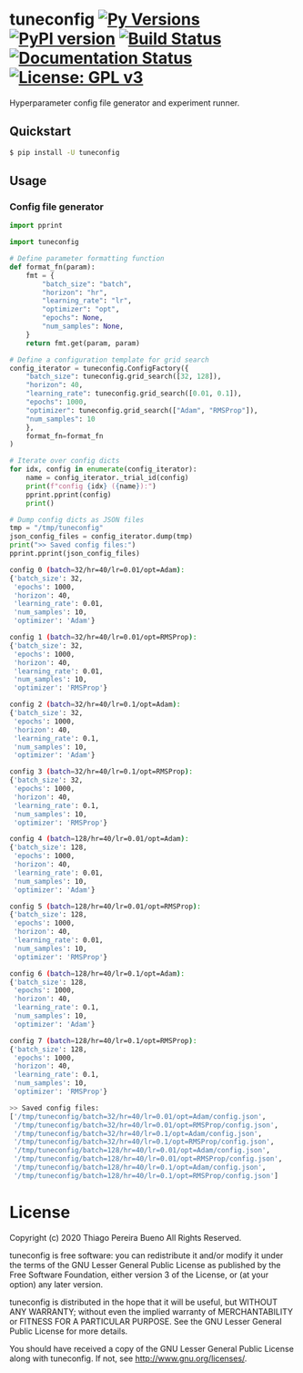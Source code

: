 # tuneconfig [![Py Versions][py-versions.svg]][pypi-project] [![PyPI version][pypi-version.svg]][pypi-version] [![Build Status][travis.svg]][travis-project] [![Documentation Status][rtd-badge.svg]][rtd-badge] [![License: GPL v3][license.svg]][license]

Hyperparameter config file generator and experiment runner.


## Quickstart

```bash
$ pip install -U tuneconfig
```


## Usage


### Config file generator

```python
import pprint

import tuneconfig

# Define parameter formatting function
def format_fn(param):
    fmt = {
        "batch_size": "batch",
        "horizon": "hr",
        "learning_rate": "lr",
        "optimizer": "opt",
        "epochs": None,
        "num_samples": None,
    }
    return fmt.get(param, param)

# Define a configuration template for grid search
config_iterator = tuneconfig.ConfigFactory({
    "batch_size": tuneconfig.grid_search([32, 128]),
    "horizon": 40,
    "learning_rate": tuneconfig.grid_search([0.01, 0.1]),
    "epochs": 1000,
    "optimizer": tuneconfig.grid_search(["Adam", "RMSProp"]),
    "num_samples": 10
    },
    format_fn=format_fn
)

# Iterate over config dicts
for idx, config in enumerate(config_iterator):
    name = config_iterator._trial_id(config)
    print(f"config {idx} ({name}):")
    pprint.pprint(config)
    print()

# Dump config dicts as JSON files
tmp = "/tmp/tuneconfig"
json_config_files = config_iterator.dump(tmp)
print(">> Saved config files:")
pprint.pprint(json_config_files)
```

```bash
config 0 (batch=32/hr=40/lr=0.01/opt=Adam):
{'batch_size': 32,
 'epochs': 1000,
 'horizon': 40,
 'learning_rate': 0.01,
 'num_samples': 10,
 'optimizer': 'Adam'}

config 1 (batch=32/hr=40/lr=0.01/opt=RMSProp):
{'batch_size': 32,
 'epochs': 1000,
 'horizon': 40,
 'learning_rate': 0.01,
 'num_samples': 10,
 'optimizer': 'RMSProp'}

config 2 (batch=32/hr=40/lr=0.1/opt=Adam):
{'batch_size': 32,
 'epochs': 1000,
 'horizon': 40,
 'learning_rate': 0.1,
 'num_samples': 10,
 'optimizer': 'Adam'}

config 3 (batch=32/hr=40/lr=0.1/opt=RMSProp):
{'batch_size': 32,
 'epochs': 1000,
 'horizon': 40,
 'learning_rate': 0.1,
 'num_samples': 10,
 'optimizer': 'RMSProp'}

config 4 (batch=128/hr=40/lr=0.01/opt=Adam):
{'batch_size': 128,
 'epochs': 1000,
 'horizon': 40,
 'learning_rate': 0.01,
 'num_samples': 10,
 'optimizer': 'Adam'}

config 5 (batch=128/hr=40/lr=0.01/opt=RMSProp):
{'batch_size': 128,
 'epochs': 1000,
 'horizon': 40,
 'learning_rate': 0.01,
 'num_samples': 10,
 'optimizer': 'RMSProp'}

config 6 (batch=128/hr=40/lr=0.1/opt=Adam):
{'batch_size': 128,
 'epochs': 1000,
 'horizon': 40,
 'learning_rate': 0.1,
 'num_samples': 10,
 'optimizer': 'Adam'}

config 7 (batch=128/hr=40/lr=0.1/opt=RMSProp):
{'batch_size': 128,
 'epochs': 1000,
 'horizon': 40,
 'learning_rate': 0.1,
 'num_samples': 10,
 'optimizer': 'RMSProp'}

>> Saved config files:
['/tmp/tuneconfig/batch=32/hr=40/lr=0.01/opt=Adam/config.json',
 '/tmp/tuneconfig/batch=32/hr=40/lr=0.01/opt=RMSProp/config.json',
 '/tmp/tuneconfig/batch=32/hr=40/lr=0.1/opt=Adam/config.json',
 '/tmp/tuneconfig/batch=32/hr=40/lr=0.1/opt=RMSProp/config.json',
 '/tmp/tuneconfig/batch=128/hr=40/lr=0.01/opt=Adam/config.json',
 '/tmp/tuneconfig/batch=128/hr=40/lr=0.01/opt=RMSProp/config.json',
 '/tmp/tuneconfig/batch=128/hr=40/lr=0.1/opt=Adam/config.json',
 '/tmp/tuneconfig/batch=128/hr=40/lr=0.1/opt=RMSProp/config.json']

```


# License

Copyright (c) 2020 Thiago Pereira Bueno All Rights Reserved.

tuneconfig is free software: you can redistribute it and/or modify it
under the terms of the GNU Lesser General Public License as published by
the Free Software Foundation, either version 3 of the License, or (at
your option) any later version.

tuneconfig is distributed in the hope that it will be useful, but
WITHOUT ANY WARRANTY; without even the implied warranty of
MERCHANTABILITY or FITNESS FOR A PARTICULAR PURPOSE. See the GNU Lesser
General Public License for more details.

You should have received a copy of the GNU Lesser General Public License
along with tuneconfig. If not, see http://www.gnu.org/licenses/.


[py-versions.svg]: https://img.shields.io/pypi/pyversions/tuneconfig.svg?logo=python&logoColor=white
[pypi-project]: https://pypi.org/project/tuneconfig

[pypi-version.svg]: https://badge.fury.io/py/tuneconfig.svg
[pypi-version]: https://badge.fury.io/py/tuneconfig

[travis.svg]: https://img.shields.io/travis/thiagopbueno/tuneconfig/master.svg?logo=travis
[travis-project]: https://travis-ci.org/thiagopbueno/tuneconfig

[rtd-badge.svg]: https://readthedocs.org/projects/tuneconfig/badge/?version=latest
[rtd-badge]: https://tuneconfig.readthedocs.io/en/latest/?badge=latest

[license.svg]: https://img.shields.io/badge/License-GPL%20v3-blue.svg
[license]: https://github.com/thiagopbueno/tuneconfig/blob/master/LICENSE
